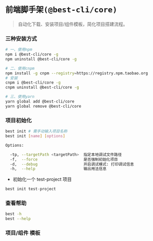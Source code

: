 # `前端脚手架(@best-cli/core)`

> 自动化下载、安装项目/组件模板，简化项目搭建流程。

### 三种安装方式

```bash
# 一、使用npm
npm i @best-cli/core -g
npm uninstall @best-cli/core -g

# 二、使用cnpm
npm install -g cnpm --registry=https://registry.npm.taobao.org
# 安装
cnpm i @best-cli/core -g
cnpm uninstall @best-cli/core -g

# 三、使用yarn
yarn global add @best-cli/core
yarn global remove @best-cli/core
```

### 项目初始化

```bash
best init # 需手动输入项目名称
best init [name] [options]

Options:

  -tp, --targetPath <targetPath>  指定本地调试文件路径
  -f,  --force                    是否强制初始化项目
  -d,  --debug                    开启调试模式: 打印调试信息
  -h,  --help                     输出用法信息
```

- 初始化一个 test-project 项目

```javascript
best init test-project
```

### 查看帮助

```bash
best -h
best --help
```

### 项目/组件 模板
